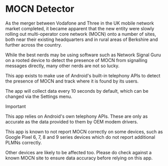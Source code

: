 # MOCN Detector

As the merger between Vodafone and Three in the UK mobile network market completed, it became
apparent that the new entity were slowly rolling out multi-operator core network (MOCN) onto a
number of sites, both near their existing headquarters and in rural areas of Berkshire and further
across the country.

While the best nerds may be using software such as Network Signal Guru on a rooted device to detect
the presence of MOCN from signalling messages directly, many other nerds are not so lucky.

This app exists to make use of Android's built-in telephony APIs to detect the presence of MOCN and
track where it is found by its users.

The app will collect data every 10 seconds by default, which can be changed via the Settings menu.

> [!IMPORTANT]
>
> This app relies on Android's own telephony APIs. These are only as accurate as the data provided
> to them by OEM modem drivers.
>
> This app is known to not report MOCN correctly on some devices, such as Google Pixel 6, 7, 8 and 9
> series devices which do not report additional PLMNs correctly.
>
> Other devices are likely to be affected too. Please do check against a known MOCN site to ensure
> data accuracy before relying on this app.
